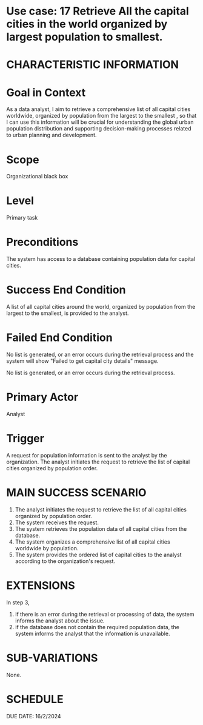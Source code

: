 Use case: 17 Retrieve All the capital cities in the world organized by largest population to smallest.
=============================================================================================================

CHARACTERISTIC INFORMATION
==========================


Goal in Context
==============================================================================

As a data analyst, I aim to retrieve a comprehensive list of all capital cities worldwide, organized by population from the largest to the smallest , so that I can use this information will be crucial for understanding the global urban population distribution and supporting decision-making processes related to urban planning and development.


Scope
==============================================================================


Organizational black box

Level
==============================================================================

Primary task

Preconditions
==============================================================================


The system has access to a database containing population data for capital cities.

Success End Condition
==============================================================================


A list of all capital cities around the world, organized by population from the largest to the smallest, is provided to the analyst.

Failed End Condition
==============================================================================
No list is generated, or an error occurs during the retrieval process and the system will show "Failed to get capital city details" message.

No list is generated, or an error occurs during the retrieval process.

Primary Actor
==============================================================================

Analyst

Trigger
==================

A request for population information is sent to the analyst by the organization. The analyst initiates the request to retrieve the list of capital cities organized by population order.

MAIN SUCCESS SCENARIO
==============================

1.  The analyst initiates the request to retrieve the list of all capital cities organized by population order.
2.  The system receives the request.
3.  The system retrieves the population data of all capital cities from the database.
4.  The system organizes a comprehensive list of all capital cities worldwide by population.
5.  The system provides the ordered list of capital cities to the analyst according to the organization's request.

EXTENSIONS
==============================================================================

In step 3,
1. if there is an error during the retrieval or processing of data, the system informs the analyst about the issue.
2. if the database does not contain the required population data, the system informs the analyst that the information is unavailable.


SUB-VARIATIONS
==============================================================================


None.

SCHEDULE
==============================================================================


DUE DATE: 16/2/2024
